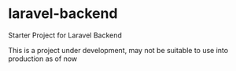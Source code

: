 # laravel-backend
Starter Project for Laravel Backend

This is a project under development, may not be suitable to use into production as of now

